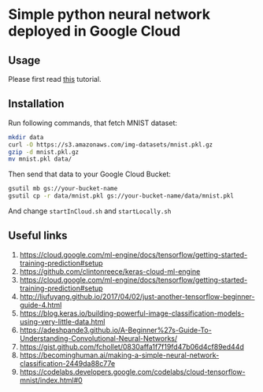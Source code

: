 # Simple python neural network deployed in Google Cloud

## Usage

Please first read [this](https://cloud.google.com/ml-engine/docs/tensorflow/getting-started-training-prediction) tutorial.

## Installation

Run following commands, that fetch MNIST dataset:

```bash
mkdir data
curl -O https://s3.amazonaws.com/img-datasets/mnist.pkl.gz
gzip -d mnist.pkl.gz
mv mnist.pkl data/
```

Then send that data to your Google Cloud Bucket:

```bash
gsutil mb gs://your-bucket-name
gsutil cp -r data/mnist.pkl gs://your-bucket-name/data/mnist.pkl
```

And change `startInCloud.sh` and `startLocally.sh`

## Useful links

1. https://cloud.google.com/ml-engine/docs/tensorflow/getting-started-training-prediction#setup
2. https://github.com/clintonreece/keras-cloud-ml-engine
3. https://cloud.google.com/ml-engine/docs/tensorflow/getting-started-training-prediction#setup
4. http://liufuyang.github.io/2017/04/02/just-another-tensorflow-beginner-guide-4.html
5. https://blog.keras.io/building-powerful-image-classification-models-using-very-little-data.html
6. https://adeshpande3.github.io/A-Beginner%27s-Guide-To-Understanding-Convolutional-Neural-Networks/
7. https://gist.github.com/fchollet/0830affa1f7f19fd47b06d4cf89ed44d
8. https://becominghuman.ai/making-a-simple-neural-network-classification-2449da88c77e
9. https://codelabs.developers.google.com/codelabs/cloud-tensorflow-mnist/index.html#0
